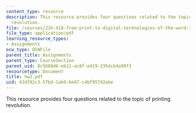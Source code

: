 ```yaml
---
content_type: resource
description: This resource provides four questions related to the topic of printing
  revolution.
file: /courses/21h-418-from-print-to-digital-technologies-of-the-word-1450-present-fall-2005/43df82c357bd1ab9be47c4bf957d2abe_hw2.pdf
file_type: application/pdf
learning_resource_types:
- Assignments
ocw_type: OCWFile
parent_title: Assignments
parent_type: CourseSection
parent_uid: 8c5688d6-eb11-ac8f-e419-235dcb4a98f3
resourcetype: Document
title: hw2.pdf
uid: 43df82c3-57bd-1ab9-be47-c4bf957d2abe
---
```

This resource provides four questions related to the topic of printing revolution.